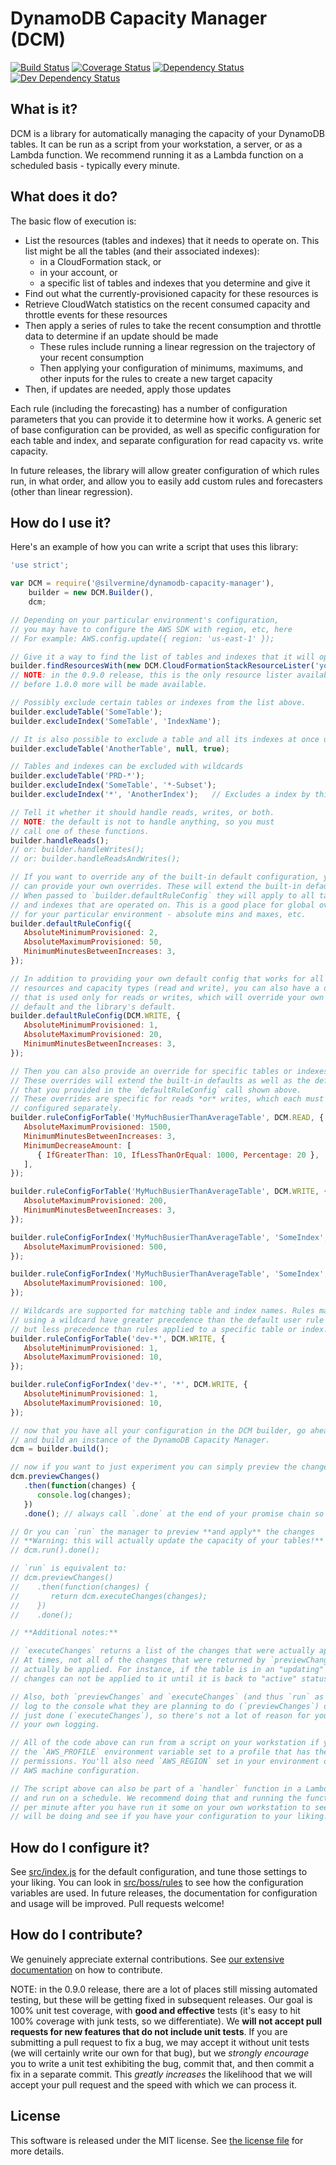 # DynamoDB Capacity Manager (DCM)

[![Build Status](https://travis-ci.org/silvermine/dynamodb-capacity-manager.svg?branch=master)](https://travis-ci.org/silvermine/dynamodb-capacity-manager)
[![Coverage Status](https://coveralls.io/repos/github/silvermine/dynamodb-capacity-manager/badge.svg?branch=master)](https://coveralls.io/github/silvermine/dynamodb-capacity-manager?branch=master)
[![Dependency Status](https://david-dm.org/silvermine/dynamodb-capacity-manager.svg)](https://david-dm.org/silvermine/dynamodb-capacity-manager)
[![Dev Dependency Status](https://david-dm.org/silvermine/dynamodb-capacity-manager/dev-status.svg)](https://david-dm.org/silvermine/dynamodb-capacity-manager#info=devDependencies&view=table)


## What is it?

DCM is a library for automatically managing the capacity of your DynamoDB tables.
It can be run as a script from your workstation, a server, or as a Lambda function.
We recommend running it as a Lambda function on a scheduled basis - typically
every minute.


## What does it do?

The basic flow of execution is:

   * List the resources (tables and indexes) that it needs to operate on. This list might
     be all the tables (and their associated indexes):
      * in a CloudFormation stack, or
      * in your account, or
      * a specific list of tables and indexes that you determine and give it
   * Find out what the currently-provisioned capacity for these resources is
   * Retrieve CloudWatch statistics on the recent consumed capacity and throttle events for
    these resources
   * Then apply a series of rules to take the recent consumption and throttle data to determine
     if an update should be made
      * These rules include running a linear regression on the trajectory of your recent consumption
      * Then applying your configuration of minimums, maximums, and other inputs for the rules
        to create a new target capacity
   * Then, if updates are needed, apply those updates

Each rule (including the forecasting) has a number of configuration parameters
that you can provide it to determine how it works. A generic set of base
configuration can be provided, as well as specific configuration for each table
and index, and separate configuration for read capacity vs. write capacity.

In future releases, the library will allow greater configuration of which rules
run, in what order, and allow you to easily add custom rules and forecasters
(other than linear regression).


## How do I use it?

Here's an example of how you can write a script that uses this library:

```js
'use strict';

var DCM = require('@silvermine/dynamodb-capacity-manager'),
    builder = new DCM.Builder(),
    dcm;

// Depending on your particular environment's configuration,
// you may have to configure the AWS SDK with region, etc, here
// For example: AWS.config.update({ region: 'us-east-1' });

// Give it a way to find the list of tables and indexes that it will operate on:
builder.findResourcesWith(new DCM.CloudFormationStackResourceLister('your-stack-name'));
// NOTE: in the 0.9.0 release, this is the only resource lister available, but
// before 1.0.0 more will be made available.

// Possibly exclude certain tables or indexes from the list above.
builder.excludeTable('SomeTable');
builder.excludeIndex('SomeTable', 'IndexName');

// It is also possible to exclude a table and all its indexes at once using:
builder.excludeTable('AnotherTable', null, true);

// Tables and indexes can be excluded with wildcards
builder.excludeTable('PRD-*');
builder.excludeIndex('SomeTable', '*-Subset');
builder.excludeIndex('*', 'AnotherIndex');   // Excludes a index by this name on any tables it is present for

// Tell it whether it should handle reads, writes, or both.
// NOTE: the default is not to handle anything, so you must
// call one of these functions.
builder.handleReads();
// or: builder.handleWrites();
// or: builder.handleReadsAndWrites();

// If you want to override any of the built-in default configuration, you
// can provide your own overrides. These will extend the built-in defaults.
// When passed to `builder.defaultRuleConfig` they will apply to all tables
// and indexes that are operated on. This is a good place for global overrides
// for your particular environment - absolute mins and maxes, etc.
builder.defaultRuleConfig({
   AbsoluteMinimumProvisioned: 2,
   AbsoluteMaximumProvisioned: 50,
   MinimumMinutesBetweenIncreases: 3,
});

// In addition to providing your own default config that works for all
// resources and capacity types (read and write), you can also have a default
// that is used only for reads or writes, which will override your own generic
// default and the library's default.
builder.defaultRuleConfig(DCM.WRITE, {
   AbsoluteMinimumProvisioned: 1,
   AbsoluteMaximumProvisioned: 20,
   MinimumMinutesBetweenIncreases: 3,
});

// Then you can also provide an override for specific tables or indexes.
// These overrides will extend the built-in defaults as well as the defaults
// that you provided in the `defaultRuleConfig` call shown above.
// These overrides are specific for reads *or* writes, which each must be
// configured separately.
builder.ruleConfigForTable('MyMuchBusierThanAverageTable', DCM.READ, {
   AbsoluteMaximumProvisioned: 1500,
   MinimumMinutesBetweenIncreases: 3,
   MinimumDecreaseAmount: [
      { IfGreaterThan: 10, IfLessThanOrEqual: 1000, Percentage: 20 },
   ],
});

builder.ruleConfigForTable('MyMuchBusierThanAverageTable', DCM.WRITE, {
   AbsoluteMaximumProvisioned: 200,
   MinimumMinutesBetweenIncreases: 3,
});

builder.ruleConfigForIndex('MyMuchBusierThanAverageTable', 'SomeIndex', DCM.READ, {
   AbsoluteMaximumProvisioned: 500,
});

builder.ruleConfigForIndex('MyMuchBusierThanAverageTable', 'SomeIndex', DCM.WRITE, {
   AbsoluteMaximumProvisioned: 100,
});

// Wildcards are supported for matching table and index names. Rules matched
// using a wildcard have greater precedence than the default user rule config,
// but less precedence than rules applied to a specific table or index.
builder.ruleConfigForTable('dev-*', DCM.WRITE, {
   AbsoluteMinimumProvisioned: 1,
   AbsoluteMaximumProvisioned: 10,
});

builder.ruleConfigForIndex('dev-*', '*', DCM.WRITE, {
   AbsoluteMinimumProvisioned: 1,
   AbsoluteMaximumProvisioned: 10,
});

// now that you have all your configuration in the DCM builder, go ahead
// and build an instance of the DynamoDB Capacity Manager.
dcm = builder.build();

// now if you want to just experiment you can simply preview the changes:
dcm.previewChanges()
   .then(function(changes) {
      console.log(changes);
   })
   .done(); // always call `.done` at the end of your promise chain so errors are thrown

// Or you can `run` the manager to preview **and apply** the changes
// **Warning: this will actually update the capacity of your tables!**
// dcm.run().done();

// `run` is equivalent to:
// dcm.previewChanges()
//    .then(function(changes) {
//       return dcm.executeChanges(changes);
//    })
//    .done();

// **Additional notes:**

// `executeChanges` returns a list of the changes that were actually applied.
// At times, not all of the changes that were returned by `previewChanges` can
// actually be applied. For instance, if the table is in an "updating" status,
// changes can not be applied to it until it is back to "active" status.

// Also, both `previewChanges` and `executeChanges` (and thus `run` as well) will
// log to the console what they are planning to do (`previewChanges`) or have
// just done (`executeChanges`), so there's not a lot of reason for you to add
// your own logging.

// All of the code above can run from a script on your workstation if you have
// the `AWS_PROFILE` environment variable set to a profile that has the appropriate
// permissions. You'll also need `AWS_REGION` set in your environment or in your
// AWS machine configuration.

// The script above can also be part of a `handler` function in a Lambda function
// and run on a schedule. We recommend doing that and running the function once
// per minute after you have run it some on your own workstation to see what it
// will be doing and see if you have your configuration to your liking.
```

## How do I configure it?

See [src/index.js](src/index.js) for the default configuration, and tune those
settings to your liking. You can look in [src/boss/rules](src/boss/rules) to see
how the configuration variables are used. In future releases, the documentation
for configuration and usage will be improved. Pull requests welcome!


## How do I contribute?

We genuinely appreciate external contributions. See [our extensive
documentation](https://github.com/silvermine/silvermine-info#contributing) on
how to contribute.

NOTE: in the 0.9.0 release, there are a lot of places still missing automated testing,
but these will be getting fixed in subsequent releases. Our goal is 100% unit test
coverage, with **good and effective** tests (it's easy to hit 100% coverage with junk
tests, so we differentiate). We **will not accept pull requests for new features that do
not include unit tests**. If you are submitting a pull request to fix a bug, we may accept
it without unit tests (we will certainly write our own for that bug), but we *strongly
encourage* you to write a unit test exhibiting the bug, commit that, and then commit a fix
in a separate commit. This *greatly increases* the likelihood that we will accept your pull
request and the speed with which we can process it.


## License

This software is released under the MIT license. See [the license file](LICENSE) for more details.
